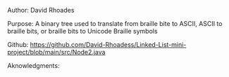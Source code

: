 Author: David Rhoades

Purpose: A binary tree used to translate from braille bite to ASCII, ASCII to braille bits, or braille bits to Unicode Braille symbols

Github: https://github.com/David-Rhoadess/Linked-List-mini-project/blob/main/src/Node2.java

Aknowledgments: 

